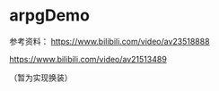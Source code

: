 # arpgDemo


参考资料：
https://www.bilibili.com/video/av23518888

https://www.bilibili.com/video/av21513489

（暂为实现换装）
